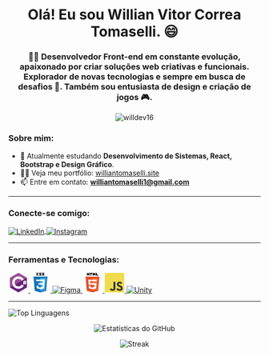 <h1 align="center">Olá! Eu sou Willian Vitor Correa Tomaselli. 😄</h1>

<h3 align="center">👨‍💻 Desenvolvedor Front-end em constante evolução, apaixonado por criar soluções web criativas e funcionais. Explorador de novas tecnologias e sempre em busca de desafios 🚀. Também sou entusiasta de design e criação de jogos 🎮.</h3>

<p align="center">
  <img src="https://komarev.com/ghpvc/?username=willdev16&label=Visualizações%20do%20Perfil&color=0e75b6&style=flat" alt="willdev16" />
</p>

### Sobre mim:
- 🌱 Atualmente estudando **Desenvolvimento de Sistemas, React, Bootstrap e Design Gráfico**.
- 👨‍💻 Veja meu portfólio: [williantomaselli.site](https://williantomaselli.site/)
- 📫 Entre em contato: **williantomaselli1@gmail.com**

---

### Conecte-se comigo:
<p align="left">
  <a href="https://www.linkedin.com/in/willian-tomaselli-405291329/" target="_blank">
    <img align="center" src="https://raw.githubusercontent.com/rahuldkjain/github-profile-readme-generator/master/src/images/icons/Social/linked-in-alt.svg" alt="LinkedIn" height="30" width="40" />
  </a>
  <a href="https://www.instagram.com/willdev___/" target="_blank">
    <img align="center" src="https://raw.githubusercontent.com/rahuldkjain/github-profile-readme-generator/master/src/images/icons/Social/instagram.svg" alt="Instagram" height="30" width="40" />
  </a>
</p>

---

### Ferramentas e Tecnologias:
<p align="left">
  <a href="https://www.w3schools.com/cs/" target="_blank" rel="noreferrer"> 
    <img src="https://raw.githubusercontent.com/devicons/devicon/master/icons/csharp/csharp-original.svg" alt="C#" width="40" height="40"/> 
  </a>
  <a href="https://www.w3schools.com/css/" target="_blank" rel="noreferrer"> 
    <img src="https://raw.githubusercontent.com/devicons/devicon/master/icons/css3/css3-original-wordmark.svg" alt="CSS3" width="40" height="40"/> 
  </a>
  <a href="https://www.figma.com/" target="_blank" rel="noreferrer"> 
    <img src="https://www.vectorlogo.zone/logos/figma/figma-icon.svg" alt="Figma" width="40" height="40"/> 
  </a>
  <a href="https://www.w3.org/html/" target="_blank" rel="noreferrer"> 
    <img src="https://raw.githubusercontent.com/devicons/devicon/master/icons/html5/html5-original-wordmark.svg" alt="HTML5" width="40" height="40"/> 
  </a>
  <a href="https://developer.mozilla.org/en-US/docs/Web/JavaScript" target="_blank" rel="noreferrer"> 
    <img src="https://raw.githubusercontent.com/devicons/devicon/master/icons/javascript/javascript-original.svg" alt="JavaScript" width="40" height="40"/> 
  </a>
  <a href="https://unity.com/" target="_blank" rel="noreferrer"> 
    <img src="https://www.vectorlogo.zone/logos/unity3d/unity3d-icon.svg" alt="Unity" width="40" height="40"/> 
  </a>
</p>

---

<p align="left">
  <img src="https://github-readme-stats.vercel.app/api/top-langs?username=willdev16&show_icons=true&locale=en&layout=compact" alt="Top Linguagens" />
</p>

<p align="center">
  <img src="https://github-readme-stats.vercel.app/api?username=willdev16&show_icons=true&locale=en" alt="Estatísticas do GitHub" />
</p>

<p align="center">
  <img src="https://github-readme-streak-stats.herokuapp.com/?user=willdev16" alt="Streak" />
</p>
